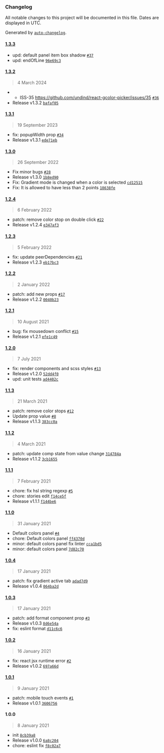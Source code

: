 ### Changelog

All notable changes to this project will be documented in this file. Dates are displayed in UTC.

Generated by [`auto-changelog`](https://github.com/CookPete/auto-changelog).

#### [1.3.3](https://github.com/undind/react-gcolor-picker/compare/1.3.2...1.3.3)

- upd: default panel item box shadow [`#37`](https://github.com/undind/react-gcolor-picker/pull/37)
- upd: endOfLine [`96e69c3`](https://github.com/undind/react-gcolor-picker/commit/96e69c32b5cdd5b58688a17891c9b27a05104123)

#### [1.3.2](https://github.com/undind/react-gcolor-picker/compare/1.3.1...1.3.2)

> 4 March 2024

- - ISS-35 https://github.com/undind/react-gcolor-picker/issues/35 [`#36`](https://github.com/undind/react-gcolor-picker/pull/36)
- Release v1.3.2 [`bafaf05`](https://github.com/undind/react-gcolor-picker/commit/bafaf053882a4e616b054c6f3cbff5c40f02010b)

#### [1.3.1](https://github.com/undind/react-gcolor-picker/compare/1.3.0...1.3.1)

> 19 September 2023

- fix: popupWidth prop [`#34`](https://github.com/undind/react-gcolor-picker/pull/34)
- Release v1.3.1 [`ede71eb`](https://github.com/undind/react-gcolor-picker/commit/ede71eba0c65f20ae0ba75d8ff2dd2afa38b90e5)

#### [1.3.0](https://github.com/undind/react-gcolor-picker/compare/1.2.4...1.3.0)

> 26 September 2022

- Fix minor bugs [`#28`](https://github.com/undind/react-gcolor-picker/pull/28)
- Release v1.3.0 [`1b8ed90`](https://github.com/undind/react-gcolor-picker/commit/1b8ed90657351edb540b55649fc207f37edb9e7d)
- Fix: Gradient mode is changed when a color is selected [`cd12515`](https://github.com/undind/react-gcolor-picker/commit/cd125159a505fb51b467134bc6045f4dbc977be4)
- Fix: It is allowed to have less than 2 points [`18638fe`](https://github.com/undind/react-gcolor-picker/commit/18638fefaae5522a17403f0a385905446a1ca63d)

#### [1.2.4](https://github.com/undind/react-gcolor-picker/compare/1.2.3...1.2.4)

> 6 February 2022

- patch: remove color stop on double click [`#22`](https://github.com/undind/react-gcolor-picker/pull/22)
- Release v1.2.4 [`e347af3`](https://github.com/undind/react-gcolor-picker/commit/e347af340bd079ff33bd66f01dc90128c8608eeb)

#### [1.2.3](https://github.com/undind/react-gcolor-picker/compare/1.2.2...1.2.3)

> 5 February 2022

- fix: update peerDependencies [`#21`](https://github.com/undind/react-gcolor-picker/pull/21)
- Release v1.2.3 [`eb17bc3`](https://github.com/undind/react-gcolor-picker/commit/eb17bc308c1df5a93c3dc647c338602b14d2904e)

#### [1.2.2](https://github.com/undind/react-gcolor-picker/compare/1.2.1...1.2.2)

> 2 January 2022

- patch: add new props [`#17`](https://github.com/undind/react-gcolor-picker/pull/17)
- Release v1.2.2 [`0040b23`](https://github.com/undind/react-gcolor-picker/commit/0040b23205d3b37e373c3c45fb699d48dfa6ebab)

#### [1.2.1](https://github.com/undind/react-gcolor-picker/compare/1.2.0...1.2.1)

> 10 August 2021

- bug: fix mousedown conflict [`#15`](https://github.com/undind/react-gcolor-picker/pull/15)
- Release v1.2.1 [`efe1c49`](https://github.com/undind/react-gcolor-picker/commit/efe1c498f30479f70b293eaa44845f0e448b4aeb)

#### [1.2.0](https://github.com/undind/react-gcolor-picker/compare/1.1.3...1.2.0)

> 7 July 2021

- fix: render components and scss styles [`#13`](https://github.com/undind/react-gcolor-picker/pull/13)
- Release v1.2.0 [`52dd4f0`](https://github.com/undind/react-gcolor-picker/commit/52dd4f0c90fc3892e1a84068e8cafb509eb83c0e)
- upd: unit tests [`ad4402c`](https://github.com/undind/react-gcolor-picker/commit/ad4402c10f27b9ceabbd576fbd399e85d993183d)

#### [1.1.3](https://github.com/undind/react-gcolor-picker/compare/1.1.2...1.1.3)

> 21 March 2021

- patch: remove color stops [`#12`](https://github.com/undind/react-gcolor-picker/pull/12)
- Update prop value [`#8`](https://github.com/undind/react-gcolor-picker/pull/8)
- Release v1.1.3 [`383cc0a`](https://github.com/undind/react-gcolor-picker/commit/383cc0aaf8c4d940ff8531d648f6a0e688522d64)

#### [1.1.2](https://github.com/undind/react-gcolor-picker/compare/1.1.1...1.1.2)

> 4 March 2021

- patch: update comp state from value change [`314784a`](https://github.com/undind/react-gcolor-picker/commit/314784a5152b3ca7f46bd01ab89c9d3a340e8bae)
- Release v1.1.2 [`3cb1655`](https://github.com/undind/react-gcolor-picker/commit/3cb1655044a5b94c1e6922c78509d752339d5c55)

#### [1.1.1](https://github.com/undind/react-gcolor-picker/compare/1.1.0...1.1.1)

> 7 February 2021

- chore: fix hsl string regexp [`#5`](https://github.com/undind/react-gcolor-picker/pull/5)
- chore: stories edit [`f14ce5f`](https://github.com/undind/react-gcolor-picker/commit/f14ce5fcbff7ae32c5281768d9828356b72fa07a)
- Release v1.1.1 [`f144be6`](https://github.com/undind/react-gcolor-picker/commit/f144be6b329240e579bea8dc6aee239f79e9cda3)

#### [1.1.0](https://github.com/undind/react-gcolor-picker/compare/1.0.4...1.1.0)

> 31 January 2021

- Default colors panel [`#4`](https://github.com/undind/react-gcolor-picker/pull/4)
- chore: Default colors panel [`ff4370d`](https://github.com/undind/react-gcolor-picker/commit/ff4370d2160d82eaa462cf5c6362b7055746b457)
- minor: default colors panel fix linter [`cca1bd5`](https://github.com/undind/react-gcolor-picker/commit/cca1bd51f5de8aa3916696c2e69c036cda221619)
- minor: default colors panel [`7d82c70`](https://github.com/undind/react-gcolor-picker/commit/7d82c709b88168be911957c0d59b130cafe6de41)

#### [1.0.4](https://github.com/undind/react-gcolor-picker/compare/1.0.3...1.0.4)

> 17 January 2021

- patch: fix gradient active tab [`adad7d9`](https://github.com/undind/react-gcolor-picker/commit/adad7d9339a584b7e0df8dcc6139618b718b6ec6)
- Release v1.0.4 [`064ba2d`](https://github.com/undind/react-gcolor-picker/commit/064ba2d32f6c818c23a987713390f4911e2aaf8b)

#### [1.0.3](https://github.com/undind/react-gcolor-picker/compare/1.0.2...1.0.3)

> 17 January 2021

- patch: add format component prop [`#3`](https://github.com/undind/react-gcolor-picker/pull/3)
- Release v1.0.3 [`8d6e54a`](https://github.com/undind/react-gcolor-picker/commit/8d6e54a0ae3d344f5a69caf09c2947ac88c1c1f9)
- fix: eslint format [`d11c6c6`](https://github.com/undind/react-gcolor-picker/commit/d11c6c6a1e8a2d0699a1acee157f37e964f2fb42)

#### [1.0.2](https://github.com/undind/react-gcolor-picker/compare/1.0.1...1.0.2)

> 16 January 2021

- fix: react jsx runtime error [`#2`](https://github.com/undind/react-gcolor-picker/pull/2)
- Release v1.0.2 [`697a66d`](https://github.com/undind/react-gcolor-picker/commit/697a66d852e4ec4e6e274055389228ca586984bc)

#### [1.0.1](https://github.com/undind/react-gcolor-picker/compare/1.0.0...1.0.1)

> 9 January 2021

- patch: mobile touch events [`#1`](https://github.com/undind/react-gcolor-picker/pull/1)
- Release v1.0.1 [`3606756`](https://github.com/undind/react-gcolor-picker/commit/3606756050573b028aa2f743bef805bb9195369e)

#### 1.0.0

> 8 January 2021

- init [`8cb39a8`](https://github.com/undind/react-gcolor-picker/commit/8cb39a843d4c9ed310d1eb11256d9c2581fc52d1)
- Release v1.0.0 [`6a8c204`](https://github.com/undind/react-gcolor-picker/commit/6a8c20414180de5caef56fde5035bf6291d21511)
- chore: eslint fix [`f8c02a7`](https://github.com/undind/react-gcolor-picker/commit/f8c02a78b422a4c9154a557d244410e1a7fbc972)
